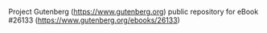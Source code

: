 Project Gutenberg (https://www.gutenberg.org) public repository for eBook #26133 (https://www.gutenberg.org/ebooks/26133)
